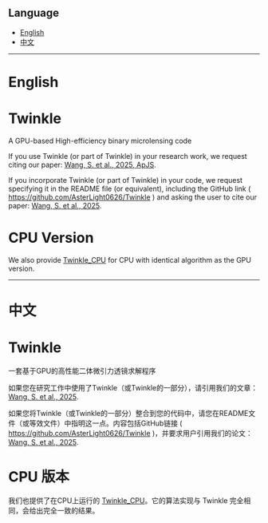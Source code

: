 ## Language
- [English](#english)
- [中文](#中文)
---
# English

# Twinkle
A GPU-based High-efficiency binary microlensing code

If you use Twinkle (or part of Twinkle) in your research work, we request citing our paper: [Wang, S. et al., 2025, ApJS](https://doi.org/10.3847/1538-4365/ad9b8d).

If you incorporate Twinkle (or part of Twinkle) in your code, we request specifying it in the README file (or equivalent), including the GitHub link ( https://github.com/AsterLight0626/Twinkle ) and asking the user to cite our paper: [Wang, S. et al., 2025](https://doi.org/10.3847/1538-4365/ad9b8d).


# CPU Version
We also provide [Twinkle_CPU](https://github.com/AsterLight0626/Twinkle_CPU) for CPU with identical algorithm as the GPU version.

---
# 中文
# Twinkle
一套基于GPU的高性能二体微引力透镜求解程序

如果您在研究工作中使用了Twinkle（或Twinkle的一部分），请引用我们的文章：[Wang, S. et al., 2025](https://doi.org/10.3847/1538-4365/ad9b8d).

如果您将Twinkle（或Twinkle的一部分）整合到您的代码中，请您在README文件（或等效文件）中指明这一点。内容包括GitHub链接 ( https://github.com/AsterLight0626/Twinkle )，并要求用户引用我们的论文：[Wang, S. et al., 2025](https://doi.org/10.3847/1538-4365/ad9b8d).


# CPU 版本
我们也提供了在CPU上运行的 [Twinkle_CPU](https://github.com/AsterLight0626/Twinkle_CPU)。它的算法实现与 Twinkle 完全相同，会给出完全一致的结果。


